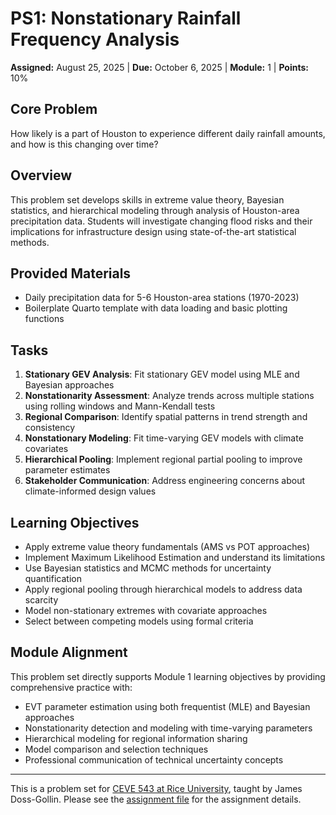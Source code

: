 # PS1: Nonstationary Rainfall Frequency Analysis

**Assigned:** August 25, 2025 | **Due:** October 6, 2025 | **Module:** 1 | **Points:** 10%

## Core Problem

How likely is a part of Houston to experience different daily rainfall amounts, and how is this changing over time?

## Overview

This problem set develops skills in extreme value theory, Bayesian statistics, and hierarchical modeling through analysis of Houston-area precipitation data. Students will investigate changing flood risks and their implications for infrastructure design using state-of-the-art statistical methods.

## Provided Materials

- Daily precipitation data for 5-6 Houston-area stations (1970-2023)
- Boilerplate Quarto template with data loading and basic plotting functions

## Tasks

1. **Stationary GEV Analysis**: Fit stationary GEV model using MLE and Bayesian approaches
2. **Nonstationarity Assessment**: Analyze trends across multiple stations using rolling windows and Mann-Kendall tests
3. **Regional Comparison**: Identify spatial patterns in trend strength and consistency
4. **Nonstationary Modeling**: Fit time-varying GEV models with climate covariates
5. **Hierarchical Pooling**: Implement regional partial pooling to improve parameter estimates
6. **Stakeholder Communication**: Address engineering concerns about climate-informed design values

## Learning Objectives

- Apply extreme value theory fundamentals (AMS vs POT approaches)
- Implement Maximum Likelihood Estimation and understand its limitations
- Use Bayesian statistics and MCMC methods for uncertainty quantification
- Apply regional pooling through hierarchical models to address data scarcity
- Model non-stationary extremes with covariate approaches
- Select between competing models using formal criteria

## Module Alignment

This problem set directly supports Module 1 learning objectives by providing comprehensive practice with:

- EVT parameter estimation using both frequentist (MLE) and Bayesian approaches
- Nonstationarity detection and modeling with time-varying parameters
- Hierarchical modeling for regional information sharing
- Model comparison and selection techniques
- Professional communication of technical uncertainty concepts

---

This is a problem set for [CEVE 543 at Rice University](https://ceve543.github.io/), taught by James Doss-Gollin.
Please see the [assignment file](./index.qmd) for the assignment details.
